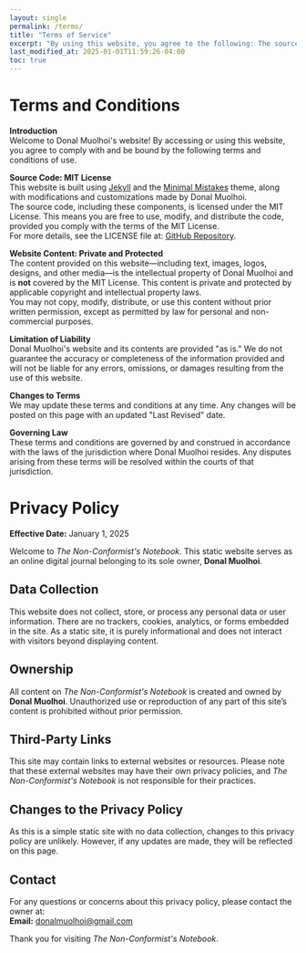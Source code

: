 ```yaml
---
layout: single
permalink: /terms/
title: "Terms of Service"
excerpt: "By using this website, you agree to the following: The source code is licensed under the MIT License; however, all other content is private and protected. The website is provided 'as is,' with no guarantees of accuracy or liability for damages."
last_modified_at: 2025-01-01T11:59:26-04:00
toc: true
---
```


# Terms and Conditions  

**Introduction**  
Welcome to Donal Muolhoi's website! By accessing or using this website, you agree to comply with and be bound by the following terms and conditions of use.  

**Source Code: MIT License**  
This website is built using [Jekyll](https://jekyllrb.com/) and the [Minimal Mistakes](https://mmistakes.github.io/minimal-mistakes/) theme, along with modifications and customizations made by Donal Muolhoi.  
The source code, including these components, is licensed under the MIT License. This means you are free to use, modify, and distribute the code, provided you comply with the terms of the MIT License.  
For more details, see the LICENSE file at: [GitHub Repository](https://github.com/Pigman1000/718818739938/blob/main/LICENSE).  

**Website Content: Private and Protected**  
The content provided on this website—including text, images, logos, designs, and other media—is the intellectual property of Donal Muolhoi and is **not** covered by the MIT License. This content is private and protected by applicable copyright and intellectual property laws.  
You may not copy, modify, distribute, or use this content without prior written permission, except as permitted by law for personal and non-commercial purposes.  

**Limitation of Liability**  
Donal Muolhoi's website and its contents are provided "as is." We do not guarantee the accuracy or completeness of the information provided and will not be liable for any errors, omissions, or damages resulting from the use of this website.  

**Changes to Terms**  
We may update these terms and conditions at any time. Any changes will be posted on this page with an updated "Last Revised" date.  

**Governing Law**  
These terms and conditions are governed by and construed in accordance with the laws of the jurisdiction where Donal Muolhoi resides. Any disputes arising from these terms will be resolved within the courts of that jurisdiction.

# Privacy Policy

**Effective Date:** January 1, 2025  

Welcome to *The Non-Conformist's Notebook*. This static website serves as an online digital journal belonging to its sole owner, **Donal Muolhoi**.  

## Data Collection  
This website does not collect, store, or process any personal data or user information. There are no trackers, cookies, analytics, or forms embedded in the site. As a static site, it is purely informational and does not interact with visitors beyond displaying content.  

## Ownership  
All content on *The Non-Conformist's Notebook* is created and owned by **Donal Muolhoi**. Unauthorized use or reproduction of any part of this site’s content is prohibited without prior permission.  

## Third-Party Links  
This site may contain links to external websites or resources. Please note that these external websites may have their own privacy policies, and *The Non-Conformist's Notebook* is not responsible for their practices.  

## Changes to the Privacy Policy  
As this is a simple static site with no data collection, changes to this privacy policy are unlikely. However, if any updates are made, they will be reflected on this page.  

## Contact  
For any questions or concerns about this privacy policy, please contact the owner at:  
**Email:** donalmuolhoi@gmail.com  

Thank you for visiting *The Non-Conformist's Notebook*.
